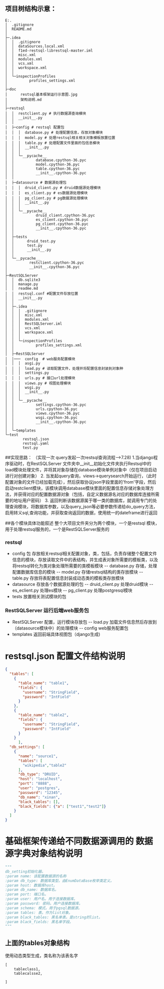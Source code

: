 ## 项目树结构示意： 
```
E:.
│  .gitignore
│  README.md
│
├─.idea
│  │  .gitignore
│  │  dataSources.local.xml
│  │  f1ed-restsql-librestsql-master.iml
│  │  misc.xml
│  │  modules.xml
│  │  vcs.xml
│  │  workspace.xml
│  │
│  └─inspectionProfiles
│          profiles_settings.xml
│
├─doc
│      restsql基本框架运行示意图.jpg
│      架构说明.md
│
├─restsql
│  │  restclient.py # 执行数据源查询模块
│  │  __init__.py
│  │
│  ├─config # restsql 配置包
│  │  │  database.py # 处理配置信息，存放对象模块
│  │  │  model.py # 处理restsql相关相关对象模板放置位置
│  │  │  table.py # 处理配置文件里面的包信息模块
│  │  │  __init__.py
│  │  │
│  │  └─__pycache__
│  │          database.cpython-36.pyc
│  │          model.cpython-36.pyc
│  │          table.cpython-36.pyc
│  │          __init__.cpython-36.pyc
│  │
│  ├─datasource # 数据源处理包
│  │  │  druid_client.py # druid数据源处理模块
│  │  │  es_client.py # es数据源处理模块
│  │  │  pg_client.py # pg数据源处理模块
│  │  │  __init__.py
│  │  │
│  │  └─__pycache__
│  │          druid_client.cpython-36.pyc
│  │          es_client.cpython-36.pyc
│  │          pg_client.cpython-36.pyc
│  │          __init__.cpython-36.pyc
│  │
│  ├─tests
│  │      druid_test.py
│  │      test.py
│  │      __init__.py
│  │
│  └─__pycache__
│          restclient.cpython-36.pyc
│          __init__.cpython-36.pyc
│
├─RestSQLServer
│  │  db.sqlite3
│  │  manage.py
│  │  readme.md
│  │  restsql.conf #配置文件存放位置
│  │  __init__.py
│  │
│  ├─.idea
│  │  │  .gitignore
│  │  │  misc.xml
│  │  │  modules.xml
│  │  │  RestSQLServer.iml
│  │  │  vcs.xml
│  │  │  workspace.xml
│  │  │
│  │  └─inspectionProfiles
│  │          profiles_settings.xml
│  │
│  ├─RestSQLServer
│  │───  config  # web服务配置模块
│  │  │  asgi.py
│  │  │  load.py # 读取配置文件，处理并将配置信息封装到对象种
│  │  │  settings.py
│  │  │  urls.py # 接口url处理模块
│  │  │  views.py # 视图处理模块
│  │  │  wsgi.py
│  │  │  __init__.py
│  │  │
│  │  └─__pycache__
│  │          settings.cpython-36.pyc
│  │          urls.cpython-36.pyc
│  │          views.cpython-36.pyc
│  │          wsgi.cpython-36.pyc
│  │          __init__.cpython-36.pyc
│  │
│  └─templates
└─test
        restsql.json
        restsql.yaml
        test.py
```
##实现思路：
（实现一次 query发起一次restsql查询流程-->7.28)
1.当django程序驱动时，在RestSQLServer 文件夹中__init__初始化文件夹执行Restsql中的load模块处理文件，并将其对象存储在database模块单例对象中（仅在项目启动进行对创建对象）
2. 当发起query查询，views->querysearch开始运行，（此时配置对象的文件已经加载完成），然后获取协议json字段里面的'from'字段，然后启动restclient模块，该模块调用database模块里面的配置信息存储对象处理方法，并获得对应的配置数据源对象（包括，自定义数据源名对应的数据库连接所需要的地址用户密码）
3. 返回判断该数据源属于哪一类的数据库，就调用专门的处理查询模块，将数据库参数，以及query_json等必要参数传递给do_query方法，启用转义sql,查询功能，并获取查询返回的数据，使用统一的dateframe进行返回

##各个模块具体功能叙述
整个大项目文件夹分为两个模块，一个是restsql 模块，用于处理restsql服务的，一个是RestSQLServer服务的
### restsql
- config 包 存放相关restsql相关配置对象，类，包括，负责存储整个配置文件信息的模块，存放读取文件中的表结构，并生成表对象所需要的模板类，以及将restsql转化为类对象处理所需要的类模板模块
-- database.py 存储，处理配置数据库信息的模块
-- model.py 存储restsql结构的类存放模块
-- table.py 存放将表配置信息封装成动态类的模板类存放模块  
- datasource 存放各个数据源处理的包
-- druid_client.py 处理druid模块
-- es_eclient.py 处理es模块
-- pg_client.py 处理postgresql模块
- tests 放置相关测试模块的包
### RestSQLServer 运行后端web服务包
- RestSQLServer 配置，运行模块存放包
-- load.py 加载文件信息然后存放到（datasource模块中）的处理模块 
-- config web服务配置包  
- templates 返回前端具体视图包（django生成)

# restsql.json 配置文件结构说明
```json
{
  "tables": [
    {
      "table_name": "table1",
      "fields": {
        "username": "StringField",
        "password": "IntField"
      }
    },
    {
      "table_name": "table2",
      "fields": {
        "username": "StringField",
        "password": "IntField"
      }
    }
      ],
  "db_settings": [
    {
      "name": "source1",
      "tables": [
        "wikipedia","table2"
      ],
      "db_type": "DRUID",
      "host": "localhost",
      "port": "8888",
      "user": "postgres",
      "password": "12345",
      "db_name": "xinan",
      "black_tables": [],
      "black_fields": {"a": ["test1","test2"]}
    }
  ]
}
```



# 基础框架传递给不同数据源调用的 数据源字典对象结构说明
```python
"""
db_setting初始化器。
:param name: 该配置数据源的名称
:param db_type: 数据库类型。由EnumDataBase枚举类定义。
:param host: 数据库host。
:param db_name: 数据库名。
:param port: 端口名。
:param user: 用户名。用于连接数据库。
:param password: 密码。用户连接数据库。
:param schema: 模式。用于pgsql数据源。
:param tables: 表。作为list对象。
:param black_tables: 黑名单表。是string的list。
:param black_fields: 黑名单字段。
"""
```
## 上面的tables对象结构
使用动态类型生成，类名称为该表名字
```
[
    tableclass1,
    tablecalsse2,
    
]
```


